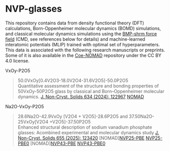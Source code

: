 # NVP-glasses
This repository contains data from density functional theory (DFT) calculations, Born-Oppenheimer molecular dynamics (BOMD) simulations, and classical molecular dynamics simulations using the [BMP-shrm force field](https://journals.aps.org/prmaterials/abstract/10.1103/PhysRevMaterials.5.045602) (CMD, see references below for details) and machine-learned interatomic potentials (MLIP) trained with optimal set of hyperparameters. This data is associated with the following research manuscripts or preprints. Some of it is also available in the [Coe-NOMAD](http://nomad-lab.eu/) repository under the CC BY 4.0 license.

VxOy-P2O5
>50.0VxOy[0.4V2O3-18.0V2O4-31.6V2O5]-50.0P2O5 <br>Quantitative assessment of the structure and bonding properties of 50VxOy-50P2O5 glass by classical and Born–Oppenheimer molecular dynamics. 
[J. Non-Cryst. Solids 634 (2024): 122967](https://www.sciencedirect.com/science/article/pii/S0022309324001480)
[NOMAD](https://dx.doi.org/10.17172/NOMAD/2024.03.04-1)

Na2O-VxOy-P2O5
>28.6Na2O-42.9VxOy [V2O4 + V2O5]-28.6P2O5 and 37.50Na2O-25VxOy[V2O4 +V2O5]-37.50P2O5<br>
Enhanced structural description of sodium vanadium phosphate glasses: Acombined experimental and molecular dynamics study
[J. Non-Cryst. Solids 655 (2025): 123420]([...](https://www.sciencedirect.com/science/article/pii/S0022309325000365))
[NOMAD][NVP25-PBE](https://dx.doi.org/10.17172/NOMAD/2025.02.19-1) [NVP25-PBE0](https://dx.doi.org/10.17172/NOMAD/2025.02.19-3)
>[NOMAD][NVP43-PBE](https://dx.doi.org/10.17172/NOMAD/2025.02.19-2) [NVP43-PBE0](https://dx.doi.org/10.17172/NOMAD/2025.02.19-4)






